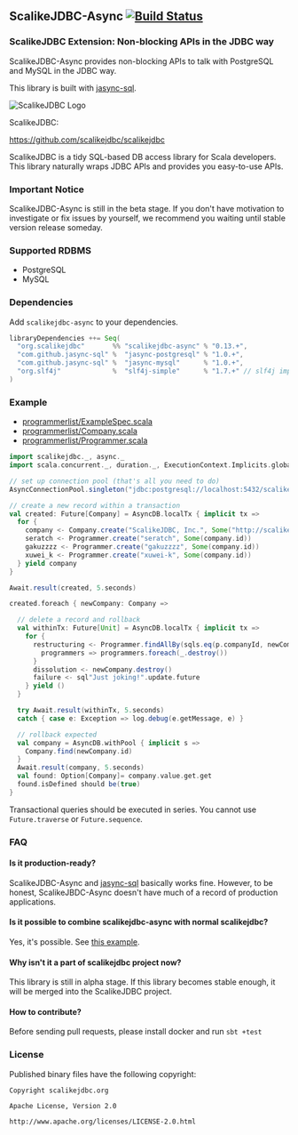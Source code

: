 ## ScalikeJDBC-Async [![Build Status](https://travis-ci.org/scalikejdbc/scalikejdbc-async.svg?branch=master)](https://travis-ci.org/scalikejdbc/scalikejdbc-async)

### ScalikeJDBC Extension: Non-blocking APIs in the JDBC way

ScalikeJDBC-Async provides non-blocking APIs to talk with PostgreSQL and MySQL in the JDBC way. 

This library is built with [jasync-sql](https://github.com/jasync-sql/jasync-sql).

![ScalikeJDBC Logo](http://scalikejdbc.org/img/logo.png)

ScalikeJDBC:

https://github.com/scalikejdbc/scalikejdbc

ScalikeJDBC is a tidy SQL-based DB access library for Scala developers. This library naturally wraps JDBC APIs and provides you easy-to-use APIs.


### Important Notice

ScalikeJDBC-Async is still in the beta stage. If you don't have motivation to investigate or fix issues by yourself, we recommend you waiting until stable version release someday.

### Supported RDBMS

- PostgreSQL
- MySQL

### Dependencies

Add `scalikejdbc-async` to your dependencies.

```scala
libraryDependencies ++= Seq(
  "org.scalikejdbc"       %% "scalikejdbc-async" % "0.13.+",
  "com.github.jasync-sql" %  "jasync-postgresql" % "1.0.+",
  "com.github.jasync-sql" %  "jasync-mysql"      % "1.0.+",
  "org.slf4j"             %  "slf4j-simple"      % "1.7.+" // slf4j implementation
)
```

### Example

- [programmerlist/ExampleSpec.scala](https://github.com/scalikejdbc/scalikejdbc-async/blob/master/core/src/test/scala/programmerlist/ExampleSpec.scala)
- [programmerlist/Company.scala](https://github.com/scalikejdbc/scalikejdbc-async/blob/master/core/src/test/scala/programmerlist/Company.scala)
- [programmerlist/Programmer.scala](https://github.com/scalikejdbc/scalikejdbc-async/blob/master/core/src/test/scala/programmerlist/Programmer.scala)

```scala
import scalikejdbc._, async._
import scala.concurrent._, duration._, ExecutionContext.Implicits.global

// set up connection pool (that's all you need to do)
AsyncConnectionPool.singleton("jdbc:postgresql://localhost:5432/scalikejdbc", "sa", "sa")

// create a new record within a transaction
val created: Future[Company] = AsyncDB.localTx { implicit tx =>
  for {
    company <- Company.create("ScalikeJDBC, Inc.", Some("http://scalikejdbc.org/"))
    seratch <- Programmer.create("seratch", Some(company.id))
    gakuzzzz <- Programmer.create("gakuzzzz", Some(company.id))
    xuwei_k <- Programmer.create("xuwei-k", Some(company.id))
  } yield company
}

Await.result(created, 5.seconds)

created.foreach { newCompany: Company =>

  // delete a record and rollback
  val withinTx: Future[Unit] = AsyncDB.localTx { implicit tx =>
    for {
      restructuring <- Programmer.findAllBy(sqls.eq(p.companyId, newCompany.id)).map { 
        programmers => programmers.foreach(_.destroy()) 
      }
      dissolution <- newCompany.destroy()
      failure <- sql"Just joking!".update.future
    } yield ()
  }

  try Await.result(withinTx, 5.seconds)
  catch { case e: Exception => log.debug(e.getMessage, e) }

  // rollback expected
  val company = AsyncDB.withPool { implicit s =>
    Company.find(newCompany.id)
  }
  Await.result(company, 5.seconds)
  val found: Option[Company]= company.value.get.get
  found.isDefined should be(true)
}
```

Transactional queries should be executed in series. You cannot use `Future.traverse` or `Future.sequence`.

### FAQ

#### Is it production-ready?

ScalikeJDBC-Async and [jasync-sql](https://github.com/jasync-sql/jasync-sql) basically works fine. However, to be honest, ScalikeJBDC-Async doesn't have much of a record of production applications.

#### Is it possible to combine scalikejdbc-async with normal scalikejdbc?

Yes, it's possible. See [this example](https://github.com/scalikejdbc/scalikejdbc-async/blob/master/core/src/test/scala/sample/PostgreSQLSampleSpec.scala).

#### Why isn't it a part of scalikejdbc project now?

This library is still in alpha stage. If this library becomes stable enough, it will be merged into the ScalikeJDBC project.

#### How to contribute?

Before sending pull requests, please install docker and run `sbt +test`

### License

Published binary files have the following copyright:

```
Copyright scalikejdbc.org

Apache License, Version 2.0

http://www.apache.org/licenses/LICENSE-2.0.html
```

